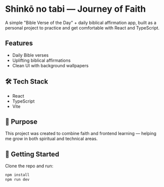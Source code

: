 # Shinkō no tabi — Journey of Faith

A simple "Bible Verse of the Day" + daily biblical affirmation app, built as a personal project to practice and get comfortable with React and TypeScript.

## Features

- Daily Bible verses
- Uplifting biblical affirmations
- Clean UI with background wallpapers

## 🛠 Tech Stack

- React
- TypeScript
- Vite

## 🎯 Purpose

This project was created to combine faith and frontend learning — helping me grow in both spiritual and technical areas.

## 🚀 Getting Started

Clone the repo and run:

```bash
npm install
npm run dev

